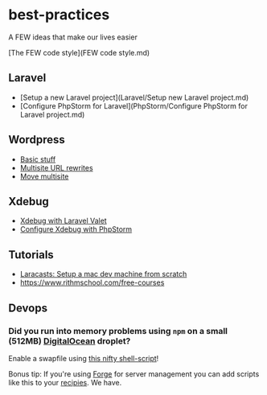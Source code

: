 # best-practices
A FEW ideas that make our lives easier

[The FEW code style](FEW code style.md)

## Laravel
* [Setup a new Laravel project](Laravel/Setup new Laravel project.md)
* [Configure PhpStorm for Laravel](PhpStorm/Configure PhpStorm for Laravel project.md)

## Wordpress
* [Basic stuff](Wordpress/index.md)
* [Multisite URL rewrites](Wordpress/multisite-url-rewrites.md)
* [Move multisite](Wordpress/move-multisite.php)

## Xdebug
* [Xdebug with Laravel Valet](https://murze.be/2017/01/xdebug-with-laravel-valet/)
* [Configure Xdebug with PhpStorm](http://tech.mybuilder.com/phpstorm-configuring-and-using-xdebug/)

## Tutorials
* [Laracasts: Setup a mac dev machine from scratch](https://laracasts.com/series/setup-a-mac-dev-machine-from-scratch)
* https://www.rithmschool.com/free-courses

## Devops

### Did you run into memory problems using `npm` on a small (512MB) [DigitalOcean](http://digitalocean.com) droplet?
Enable a swapfile using [this nifty shell-script](Devops/createswapfile.sh)!

Bonus tip: If you're using [Forge](https://forge.laravel.com) for server management you can add scripts like this to your [recipies](https://forge.laravel.com/recipes). We have.
